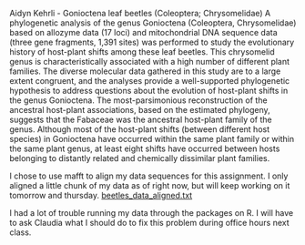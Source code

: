 Aidyn Kehrli - Gonioctena leaf beetles (Coleoptera; Chrysomelidae) 
A phylogenetic analysis of the genus Gonioctena (Coleoptera, Chrysomelidae) based on allozyme data (17 loci) and mitochondrial DNA sequence data (three gene fragments, 1,391 sites) was performed to study the evolutionary history of host-plant shifts among these leaf beetles. This chrysomelid genus is characteristically associated with a high number of different plant families. The diverse molecular data gathered in this study are to a large extent congruent, and the analyses provide a well-supported phylogenetic hypothesis to address questions about the evolution of host-plant shifts in the genus Gonioctena. The most-parsimonious reconstruction of the ancestral host-plant associations, based on the estimated phylogeny, suggests that the Fabaceae was the ancestral host-plant family of the genus. Although most of the host-plant shifts (between different host species) in Gonioctena have occurred within the same plant family or within the same plant genus, at least eight shifts have occurred between hosts belonging to distantly related and chemically dissimilar plant families.

I chose to use mafft to align my data sequences for this assignment. I only aligned a little chunk of my data as of right now, but will keep working on it tomorrow and thursday. 
[beetles_data_aligned.txt](https://github.com/aidynkehrli/Botany-563/files/10799770/beetles_data_aligned.txt)

I had a lot of trouble running my data through the packages on R. I will have to ask Claudia what I should do to fix this problem during office hours next class. 
